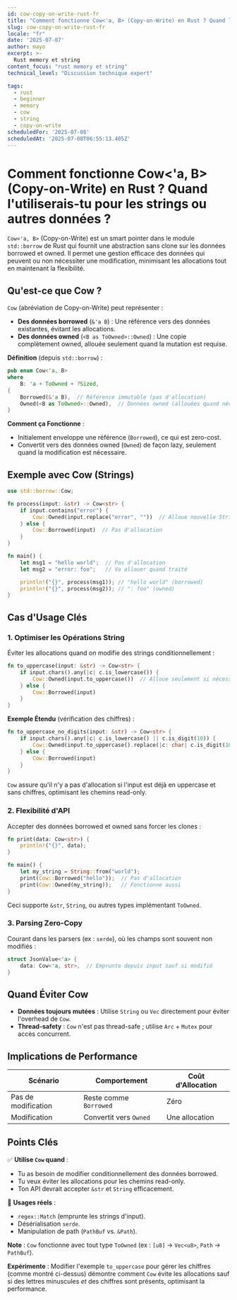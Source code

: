 ```yaml
---
id: cow-copy-on-write-rust-fr
title: "Comment fonctionne Cow<'a, B> (Copy-on-Write) en Rust ? Quand l'utiliser ?"
slug: cow-copy-on-write-rust-fr
locale: "fr"
date: '2025-07-07'
author: mayo
excerpt: >-
  Rust memory et string
content_focus: "rust memory et string"
technical_level: "Discussion technique expert"

tags:
  - rust
  - beginner
  - memory
  - cow
  - string
  - copy-on-write
scheduledFor: '2025-07-08'
scheduledAt: '2025-07-08T06:55:13.405Z'
---
```


# Comment fonctionne Cow<'a, B> (Copy-on-Write) en Rust ? Quand l'utiliserais-tu pour les strings ou autres données ?

`Cow<'a, B>` (Copy-on-Write) est un smart pointer dans le module `std::borrow` de Rust qui fournit une abstraction sans clone sur les données borrowed et owned. Il permet une gestion efficace des données qui peuvent ou non nécessiter une modification, minimisant les allocations tout en maintenant la flexibilité.

## Qu'est-ce que Cow ?

`Cow` (abréviation de Copy-on-Write) peut représenter :
- **Des données borrowed** (`&'a B`) : Une référence vers des données existantes, évitant les allocations.
- **Des données owned** (`<B as ToOwned>::Owned`) : Une copie complètement owned, allouée seulement quand la mutation est requise.

**Définition** (depuis `std::borrow`) :
```rust
pub enum Cow<'a, B>
where
    B: 'a + ToOwned + ?Sized,
{
    Borrowed(&'a B),  // Référence immutable (pas d'allocation)
    Owned(<B as ToOwned>::Owned),  // Données owned (allouées quand nécessaire)
}
```

**Comment ça Fonctionne** :
- Initialement enveloppe une référence (`Borrowed`), ce qui est zero-cost.
- Convertit vers des données owned (`Owned`) de façon lazy, seulement quand la modification est nécessaire.

## Exemple avec Cow<str> (Strings)

```rust
use std::borrow::Cow;

fn process(input: &str) -> Cow<str> {
    if input.contains("error") {
        Cow::Owned(input.replace("error", ""))  // Alloue nouvelle String
    } else {
        Cow::Borrowed(input)  // Pas d'allocation
    }
}

fn main() {
    let msg1 = "hello world";  // Pas d'allocation
    let msg2 = "error: foo";   // Va allouer quand traité

    println!("{}", process(msg1)); // "hello world" (borrowed)
    println!("{}", process(msg2)); // ": foo" (owned)
}
```

## Cas d'Usage Clés

### 1. Optimiser les Opérations String

Éviter les allocations quand on modifie des strings conditionnellement :

```rust
fn to_uppercase(input: &str) -> Cow<str> {
    if input.chars().any(|c| c.is_lowercase()) {
        Cow::Owned(input.to_uppercase())  // Alloue seulement si nécessaire
    } else {
        Cow::Borrowed(input)
    }
}
```

**Exemple Étendu** (vérification des chiffres) :
```rust
fn to_uppercase_no_digits(input: &str) -> Cow<str> {
    if input.chars().any(|c| c.is_lowercase() || c.is_digit(10)) {
        Cow::Owned(input.to_uppercase().replace(|c: char| c.is_digit(10), ""))
    } else {
        Cow::Borrowed(input)
    }
}
```

`Cow` assure qu'il n'y a pas d'allocation si l'input est déjà en uppercase et sans chiffres, optimisant les chemins read-only.

### 2. Flexibilité d'API

Accepter des données borrowed et owned sans forcer les clones :

```rust
fn print(data: Cow<str>) {
    println!("{}", data);
}

fn main() {
    let my_string = String::from("world");
    print(Cow::Borrowed("hello"));  // Pas d'allocation
    print(Cow::Owned(my_string));   // Fonctionne aussi
}
```

Ceci supporte `&str`, `String`, ou autres types implémentant `ToOwned`.

### 3. Parsing Zero-Copy

Courant dans les parsers (ex : `serde`), où les champs sont souvent non modifiés :

```rust
struct JsonValue<'a> {
    data: Cow<'a, str>,  // Emprunte depuis input sauf si modifié
}
```

## Quand Éviter Cow

- **Données toujours mutées** : Utilise `String` ou `Vec` directement pour éviter l'overhead de `Cow`.
- **Thread-safety** : `Cow` n'est pas thread-safe ; utilise `Arc` + `Mutex` pour accès concurrent.

## Implications de Performance

| **Scénario** | **Comportement** | **Coût d'Allocation** |
|--------------|------------------|-----------------------|
| Pas de modification | Reste comme `Borrowed` | Zéro |
| Modification | Convertit vers `Owned` | Une allocation |

## Points Clés

✅ **Utilise `Cow` quand** :
- Tu as besoin de modifier conditionnellement des données borrowed.
- Tu veux éviter les allocations pour les chemins read-only.
- Ton API devrait accepter `&str` et `String` efficacement.

🚀 **Usages réels** :
- `regex::Match` (emprunte les strings d'input).
- Désérialisation `serde`.
- Manipulation de path (`PathBuf` vs. `&Path`).

**Note** : `Cow` fonctionne avec tout type `ToOwned` (ex : `[u8]` → `Vec<u8>`, `Path` → `PathBuf`).

**Expérimente** : Modifier l'exemple `to_uppercase` pour gérer les chiffres (comme montré ci-dessus) démontre comment `Cow` évite les allocations sauf si des lettres minuscules *et* des chiffres sont présents, optimisant la performance.
